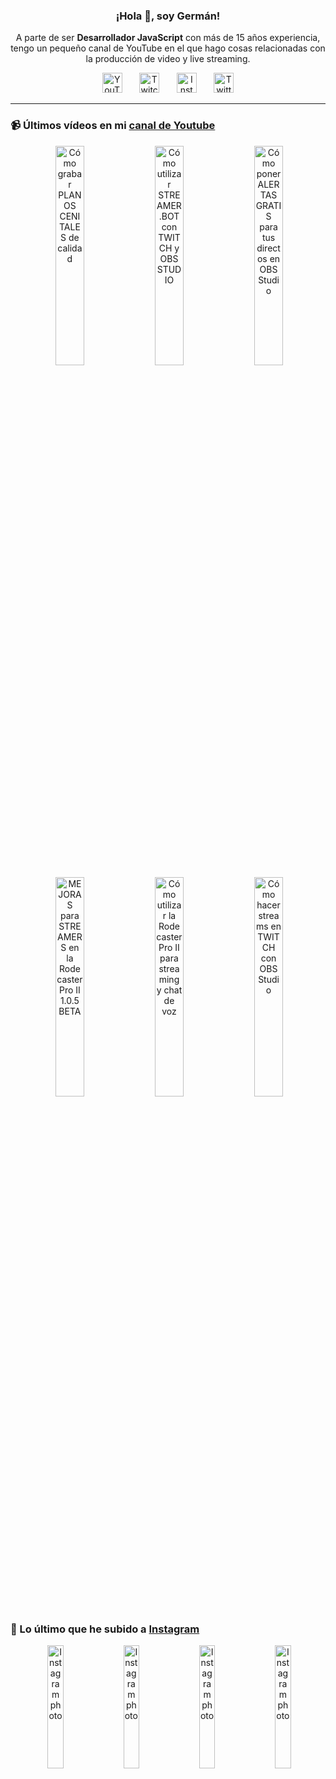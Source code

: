 <p align="center" width="300">
  <h3 align="center">¡Hola 👋, soy Germán!</h3>
</p>

<p align="center">A parte de ser <strong>Desarrollador JavaScript</strong> con más de 15 años experiencia, tengo un pequeño canal de YouTube en el que hago cosas relacionadas con la producción de video y live streaming.</p>

<p align="center">
  <a href="https://youtube.com/@germix" target="blank"><img src="https://cdn.simpleicons.org/youtube/FF0000" alt="YouTube" title="YouTube" width="32px" /></a>
  &#8287;&#8287;&#8287;&#8287;&#8287;
  <a href="https://twitch.tv/germix_tv" target="blank"><img src="https://cdn.simpleicons.org/twitch/9146FF" alt="Twitch" title="Twitch" width="32px" /></a>
  &#8287;&#8287;&#8287;&#8287;&#8287;
  <a href="https://instagram.com/germix_tv" target="blank"><img src="https://cdn.simpleicons.org/instagram/E4405F" alt="Instagram" title="Instagram" width="32px" /></a>
  &#8287;&#8287;&#8287;&#8287;&#8287;
  <a href="https://twitter.com/germix_tv" target="blank"><img src="https://cdn.simpleicons.org/twitter/1DA1F2" alt="Twitter" title="Twitter" width="32px" />
  </a>
</p>

<hr />

<p align="center">
  <h3>📹 Últimos vídeos en mi <a href="https://youtube.com/@germix?sub_confirmation=1" target="blank">canal de Youtube</a></h3>
</p>
<p align="center">&#8287;<a href="https://youtu.be/2XDhlqEN3cE" target="blank"><img width="30%" src="https://img.youtube.com/vi/2XDhlqEN3cE/mqdefault.jpg" alt="Cómo grabar PLANOS CENITALES de calidad" title="Cómo grabar PLANOS CENITALES de calidad" /></a>  &#8287;<a href="https://youtu.be/2AilFoiYnlc" target="blank"><img width="30%" src="https://img.youtube.com/vi/2AilFoiYnlc/mqdefault.jpg" alt="Cómo utilizar STREAMER.BOT con TWITCH y OBS STUDIO" title="Cómo utilizar STREAMER.BOT con TWITCH y OBS STUDIO" /></a>  &#8287;<a href="https://youtu.be/3EUPLZjGjkY" target="blank"><img width="30%" src="https://img.youtube.com/vi/3EUPLZjGjkY/mqdefault.jpg" alt="Cómo poner ALERTAS GRATIS para tus directos en OBS Studio" title="Cómo poner ALERTAS GRATIS para tus directos en OBS Studio" /></a><br />  &#8287;<a href="https://youtu.be/3mLzME7gODA" target="blank"><img width="30%" src="https://img.youtube.com/vi/3mLzME7gODA/mqdefault.jpg" alt="MEJORAS para STREAMERS en la Rodecaster Pro II 1.0.5 BETA" title="MEJORAS para STREAMERS en la Rodecaster Pro II 1.0.5 BETA" /></a>  &#8287;<a href="https://youtu.be/8784wBhHpVo" target="blank"><img width="30%" src="https://img.youtube.com/vi/8784wBhHpVo/mqdefault.jpg" alt="Cómo utilizar la Rodecaster Pro II para streaming y chat de voz" title="Cómo utilizar la Rodecaster Pro II para streaming y chat de voz" /></a>  &#8287;<a href="https://youtu.be/L-Fe5wee3uM" target="blank"><img width="30%" src="https://img.youtube.com/vi/L-Fe5wee3uM/mqdefault.jpg" alt="Cómo hacer streams en TWITCH con OBS Studio" title="Cómo hacer streams en TWITCH con OBS Studio" /></a></p>

<p align="center">
  <h3>📸 Lo último que he subido a <a href="https://instagram.com/germix_tv" target="blank">Instagram</a></h3>
</p>
<p align="center">&#8287;<a href='https://instagram.com/p/C5rka7di_VO' target='_blank'><img width='22.5%' src='https://instagram.fkiv2-1.fna.fbcdn.net/v/t51.29350-15/437595577_1162502768440631_6106341085514541004_n.jpg?stp=dst-jpg_e15_fr_p1080x1080&_nc_ht=instagram.fkiv2-1.fna.fbcdn.net&_nc_cat=111&_nc_ohc=IXjqVl0CKkoAb5iSAtU&edm=APU89FABAAAA&ccb=7-5&oh=00_AfDQJm_Rj6kUQsRwA00Brf3cCaE_aETvFtHi5GabqbiVTg&oe=662A91B9&_nc_sid=bc0c2c' alt='Instagram photo' /></a>  &#8287;<a href='https://instagram.com/p/C5rceExNJPX' target='_blank'><img width='22.5%' src='https://instagram.fkiv2-1.fna.fbcdn.net/v/t51.29350-15/436495283_1403884823823751_3844080383624097719_n.jpg?stp=dst-jpg_e15&_nc_ht=instagram.fkiv2-1.fna.fbcdn.net&_nc_cat=107&_nc_ohc=k9BazLZBvZQAb44w04Q&edm=APU89FABAAAA&ccb=7-5&oh=00_AfC1aGGWXukdPwCdAUdaJaUvTn_pZryJBHd06JkY_L6fpQ&oe=662AB485&_nc_sid=bc0c2c' alt='Instagram photo' /></a>  &#8287;<a href='https://instagram.com/p/C5mV30HROMp' target='_blank'><img width='22.5%' src='https://instagram.fkiv2-1.fna.fbcdn.net/v/t51.29350-15/435703281_929543272195557_6094440116243115583_n.jpg?stp=dst-jpg_e15_fr_p1080x1080&_nc_ht=instagram.fkiv2-1.fna.fbcdn.net&_nc_cat=109&_nc_ohc=9DYzA5-vN1cAb5QdZ-g&edm=APU89FABAAAA&ccb=7-5&oh=00_AfDmtwGHq2bzAG_CPEYiA-MzvvxQFpEcjyH1jfzWSp5hNA&oe=662AB4DA&_nc_sid=bc0c2c' alt='Instagram photo' /></a>  &#8287;<a href='https://instagram.com/p/C46WxATRnW8' target='_blank'><img width='22.5%' src='https://instagram.fkiv2-1.fna.fbcdn.net/v/t51.29350-15/434325694_912619217265708_7451180728097506693_n.jpg?stp=dst-jpg_e15_fr_p1080x1080&_nc_ht=instagram.fkiv2-1.fna.fbcdn.net&_nc_cat=100&_nc_ohc=dy08MN_on2cAb7UZ_-G&edm=APU89FABAAAA&ccb=7-5&oh=00_AfBtb9x-Yzi3k1Nm_DtqOO80FH2OrR74iU8epYSiwa1T1Q&oe=662AA7FC&_nc_sid=bc0c2c' alt='Instagram photo' /></a></p>
